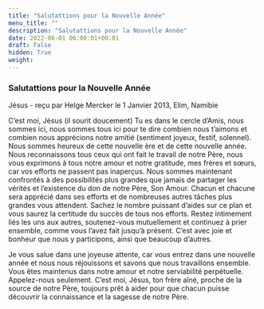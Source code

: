 ```yaml
---
title: "Salutattions pour la Nouvelle Année"
menu_title: ""
description: "Salutattions pour la Nouvelle Année"
date: 2022-06-01 06:00:01+00:01
draft: False
hidden: True
weight:
---
```

### Salutattions pour la Nouvelle Année

Jésus - reçu par Helge Mercker le 1 Janvier 2013, Elim, Namibie

C’est moi, Jésus (il sourit doucement) Tu es dans le cercle d’Amis, nous sommes ici, nous sommes tous ici pour te dire combien nous t’aimons et combien nous apprécions notre amitié (sentiment joyeux, festif, solennel). Nous sommes heureux de cette nouvelle ère et de cette nouvelle année. Nous reconnaissons tous ceux qui ont fait le travail de notre Père, nous vous exprimons à tous notre amour et notre gratitude, mes frères et sœurs, car vos efforts ne passent pas inaperçus. Nous sommes maintenant confrontés à des possibilités plus grandes que jamais de partager les vérités et l’existence du don de notre Père, Son Amour. Chacun et chacune sera apprécié dans ses efforts et de nombreuses autres tâches plus grandes vous attendent. Sachez le nombre puissant d’aides sur ce plan et vous saurez la certitude du succès de tous nos efforts. Restez intimement liés les uns aux autres, soutenez-vous mutuellement et continuez à prier ensemble, comme vous l’avez fait jusqu’à présent. C’est avec joie et bonheur que nous y participons, ainsi que beaucoup d’autres.

Je vous salue dans une joyeuse attente, car vous entrez dans une nouvelle année et nous nous réjouissons et savons que nous travaillons ensemble. Vous êtes maintenus dans notre amour et notre serviabilité perpétuelle. Appelez-nous seulement. C’est moi, Jésus, ton frère aîné, proche de la source de notre Père, toujours prêt à aider pour que chacun puisse découvrir la connaissance et la sagesse de notre Père.



